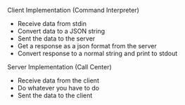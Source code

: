 Client Implementation (Command Interpreter)
- Receive data from stdin
- Convert data to a JSON string
- Sent the data to the server
- Get a response as a json format from the server
- Convert response to a normal string and print to stdout

Server Implementation (Call Center)
- Receive data from the client
- Do whatever you have to do
- Sent the data to the client
